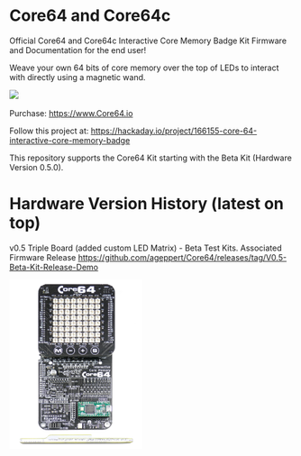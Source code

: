 # Core64 and Core64c
Official Core64 and Core64c Interactive Core Memory Badge Kit Firmware and Documentation for the end user!

Weave your own 64 bits of core memory over the top of LEDs to interact with directly using a magnetic wand.

<img src="Images/Core64v0.4_Draw_HI_Neon_Pixels.gif" height="300">

Purchase: https://www.Core64.io

Follow this project at: https://hackaday.io/project/166155-core-64-interactive-core-memory-badge

This repository supports the Core64 Kit starting with the Beta Kit (Hardware Version 0.5.0).

# Hardware Version History (latest on top)

v0.5 Triple Board (added custom LED Matrix) - Beta Test Kits. Associated Firmware Release https://github.com/ageppert/Core64/releases/tag/V0.5-Beta-Kit-Release-Demo

<img src="Images/Core64v0.5_Completed_Beta_Kit.JPG" height="300">
